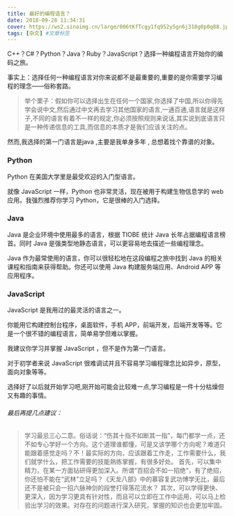 ```yaml
---
title: 最好的编程语言？
date: 2018-09-28 11:34:31
cover: https://ws2.sinaimg.cn/large/006tKfTcgy1fq952y5gn6j318g0p0q88.jpg
tags: [杂文] #文章标签
---
```

C++？C#？Python？Java？Ruby？JavaScript？选择一种编程语言开始你的编码之旅。

事实上：选择任何一种编程语言对你来说都不是最重要的,重要的是你需要学习编程的理念——俗称套路。

>举个栗子：假如你可以选择出生在任何一个国家,你选择了中国,所以你得先学会说中文,然后通过中文再去学习其他国家的语言,一通百通,语言就是这样子,不同的语言有着不一样的规定,你必须按照规则来说话,其实说到底语言只是一种传递信息的工具,而信息的本质才是我们应该关注的点。

然而,我选择的第一门语言是java ,主要是我单身多年 , 总想着找个靠谱的对象。

### Python
Python 在美国大学里是最受欢迎的入门型语言。

就像 JavaScript 一样，Python 也非常灵活，现在被用于构建生物信息学的 web 应用。我强烈推荐你学习 Python，它是很棒的入门选择。

### Java
Java 是企业环境中使用最多的语言，根据 TIOBE 统计 Java 长年占据编程语言榜首。同时 Java 是强类型地静态语言，可以更容易地去描述一些编程理念。

Java 作为最常使用的语言，你可以很轻松地在这段编程之旅中找到 Java 的相关课程和指南来获得帮助。你还可以使用 Java 构建服务端应用、Android APP 等应用程序。

### JavaScript
JavaScript 是我用过的最灵活的语言之一。

你能用它构建控制台程序，桌面软件，手机 APP，前端开发，后端开发等等。它是一个很不错的编程语言，简单易学但难以掌握。

我建议你学习并掌握 JavaScript ，但不是作为第一门语言。

对于初学者来说 JavaScript 很难调试并且不容易学习编程理念比如异步，原型，面向对象等等。

选择好了以后就开始学习吧,刚开始可能会比较难一点,学习编程是一件十分枯燥但又有趣的事情。


###### 最后再提几点建议：

>学习最忌三心二意。俗话说：“伤其十指不如断其一指”，每门都学一点，还不如专心学好一个方向。这个道理谁都懂，可是又该学哪个方向呢？难道只能跟着感觉走吗？不！最实际的方向，应该跟着工作走，工作需要什么，我们就学什么，把工作需要的技能熟练掌握，有很多好处。
首先，可以集中精力，在某一方面钻研得更加深入。所谓“百招会不如一招绝”，有了绝招，你还怕不能在“武林”立足吗？《天龙八部》中的慕容复武功博学无比，最后还不是被只会一招六脉神剑的段誉打得落花流水？
其次，可以学得更快、更深入，因为学习更具有针对性，而且可以立即在工作中运用，可以马上检验出学习的效果。对存在的问题进行深入研究，掌握的知识也会更加牢固。


















